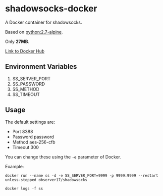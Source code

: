 # shadowsocks-docker

A Docker container for shadowsocks.

Based on [python:2.7-alpine](https://hub.docker.com/r/library/python/).

Only **27MB**.

[Link to Docker Hub](https://hub.docker.com/r/observer17/shadowsocks/)

## Environment Variables

1. SS_SERVER_PORT
2. SS_PASSWORD
3. SS_METHOD
4. SS_TIMEOUT

## Usage

The default settings are:

- Port 8388
- Password password
- Method aes-256-cfb
- Timeout 300

You can change these using the `-e` parameter of Docker.

Example:

```shell
docker run --name ss -d -e SS_SERVER_PORT=9999 -p 9999:9999 --restart unless-stopped observer17/shadowsocks
```

```shell
docker logs -f ss
```

